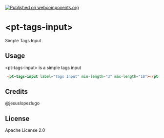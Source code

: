 [![Published on webcomponents.org](https://img.shields.io/badge/webcomponents.org-published-blue.svg)](https://www.webcomponents.org/element/plustteam/pt-tags-input)
# \<pt-tags-input\>

Simple Tags Input

## Usage

\<pt-tags-input\> is a simple tags input

<!---
```
<custom-element-demo>
  <template>
    <script src="../webcomponentsjs/webcomponents-lite.js"></script>
    <link rel="import" href="pt-tags-input.html">
    <style>
    </style>
    <next-code-block></next-code-block>
  </template>
</custom-element-demo>
```
-->
```html
 <pt-tags-input label="Tags Input" min-length="3" max-length="10"></pt-tags-input>
```

## Credits

@jesuslopezlugo

## License

Apache License 2.0
